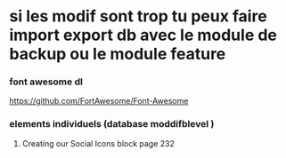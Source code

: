 # si les modif sont trop tu peux faire import export db avec le module de backup ou le module feature

### font awesome dl
https://github.com/FortAwesome/Font-Awesome

### elements individuels (database moddifblevel )
1. Creating our Social Icons block page 232
